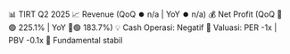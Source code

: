 📊 TIRT Q2 2025
📈 Revenue (QoQ ⏺️ n/a | YoY ⏺️ n/a)
💰 Net Profit (QoQ 🔼🟢 225.1% | YoY 🔼🟢 183.7%)
💡 Cash Operasi: Negatif
🧮 Valuasi: PER -1x | PBV -0.1x
🧱 Fundamental stabil
